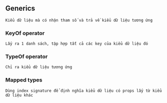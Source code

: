 ## Generics

```
Kiểu dữ liệu mà có nhận tham số và trả về kiểu dữ liệu tương ứng
```

### KeyOf operator

```
Lấy ra 1 danh sách, tập hợp tất cả các key của kiểu dữ liệu đó
```

### TypeOf operator

```
Chỉ ra kiểu dữ liệu tương ứng
```

### Mapped types

```
Dùng index signature để định nghĩa kiểu dữ liệu có props lấy từ kiểu dữ liệu khác
```